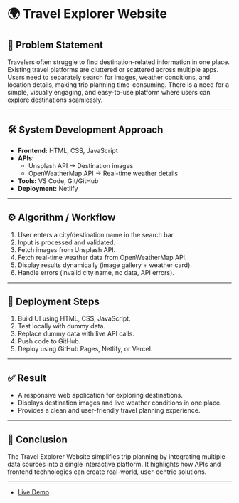 # 🌍 Travel Explorer Website

## 📌 Problem Statement
Travelers often struggle to find destination-related information in one place. Existing travel platforms are cluttered or scattered across multiple apps. Users need to separately search for images, weather conditions, and location details, making trip planning time-consuming. There is a need for a simple, visually engaging, and easy-to-use platform where users can explore destinations seamlessly.

---

## 🛠️ System Development Approach
- **Frontend:** HTML, CSS, JavaScript  
- **APIs:**  
  - Unsplash API → Destination images  
  - OpenWeatherMap API → Real-time weather details  
- **Tools:** VS Code, Git/GitHub  
- **Deployment:** Netlify 

---

## ⚙️ Algorithm / Workflow
1. User enters a city/destination name in the search bar.  
2. Input is processed and validated.  
3. Fetch images from Unsplash API.  
4. Fetch real-time weather data from OpenWeatherMap API.  
5. Display results dynamically (image gallery + weather card).  
6. Handle errors (invalid city name, no data, API errors).  

---

## 🚀 Deployment Steps
1. Build UI using HTML, CSS, JavaScript.  
2. Test locally with dummy data.  
3. Replace dummy data with live API calls.  
4. Push code to GitHub.  
5. Deploy using GitHub Pages, Netlify, or Vercel.  

---

## ✅ Result
- A responsive web application for exploring destinations.  
- Displays destination images and live weather conditions in one place.  
- Provides a clean and user-friendly travel planning experience.  

---

## 📖 Conclusion
The Travel Explorer Website simplifies trip planning by integrating multiple data sources into a single interactive platform. It highlights how APIs and frontend technologies can create real-world, user-centric solutions.


---

- [Live Demo](travelexplorer5.netlify.app)  

